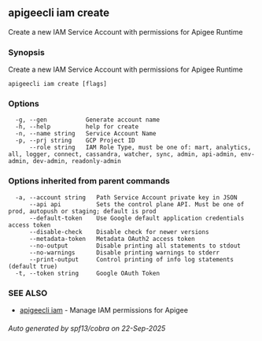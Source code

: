 ## apigeecli iam create

Create a new IAM Service Account with permissions for Apigee Runtime

### Synopsis

Create a new IAM Service Account with permissions for Apigee Runtime

```
apigeecli iam create [flags]
```

### Options

```
  -g, --gen           Generate account name
  -h, --help          help for create
  -n, --name string   Service Account Name
  -p, --prj string    GCP Project ID
      --role string   IAM Role Type, must be one of: mart, analytics, all, logger, connect, cassandra, watcher, sync, admin, api-admin, env-admin, dev-admin, readonly-admin
```

### Options inherited from parent commands

```
  -a, --account string   Path Service Account private key in JSON
      --api api          Sets the control plane API. Must be one of prod, autopush or staging; default is prod
      --default-token    Use Google default application credentials access token
      --disable-check    Disable check for newer versions
      --metadata-token   Metadata OAuth2 access token
      --no-output        Disable printing all statements to stdout
      --no-warnings      Disable printing warnings to stderr
      --print-output     Control printing of info log statements (default true)
  -t, --token string     Google OAuth Token
```

### SEE ALSO

* [apigeecli iam](apigeecli_iam.md)	 - Manage IAM permissions for Apigee

###### Auto generated by spf13/cobra on 22-Sep-2025
